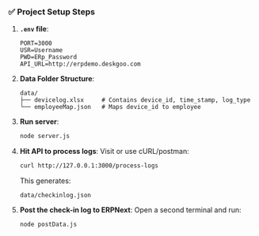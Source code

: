 

### ✅ Project Setup Steps

1. **`.env` file**:
   ```env
   PORT=3000
   USR=Username
   PWD=ERp_Password
   API_URL=http://erpdemo.deskgoo.com
   ```

2. **Data Folder Structure**:
   ```
   data/
   ├── devicelog.xlsx     # Contains device_id, time_stamp, log_type
   └── employeeMap.json   # Maps device_id to employee
   ```

3. **Run server**:
   ```bash
   node server.js
   ```

4. **Hit API to process logs**:
   Visit or use cURL/postman:
   ```bash
   curl http://127.0.0.1:3000/process-logs
   ```
   This generates:
   ```
   data/checkinlog.json
   ```

5. **Post the check-in log to ERPNext**:
   Open a second terminal and run:
   ```bash
   node postData.js
   ```
